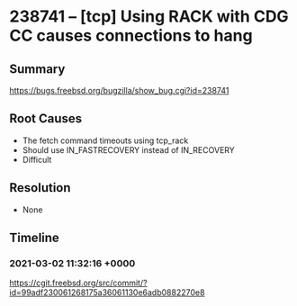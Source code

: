 # 238741 – [tcp] Using RACK with CDG CC causes connections to hang

## Summary

https://bugs.freebsd.org/bugzilla/show_bug.cgi?id=238741

## Root Causes

* The fetch command timeouts using tcp_rack
* Should use IN_FASTRECOVERY instead of IN_RECOVERY
* Difficult

## Resolution

* None

## Timeline

### 2021-03-02 11:32:16 +0000

https://cgit.freebsd.org/src/commit/?id=99adf230061268175a36061130e6adb0882270e8
